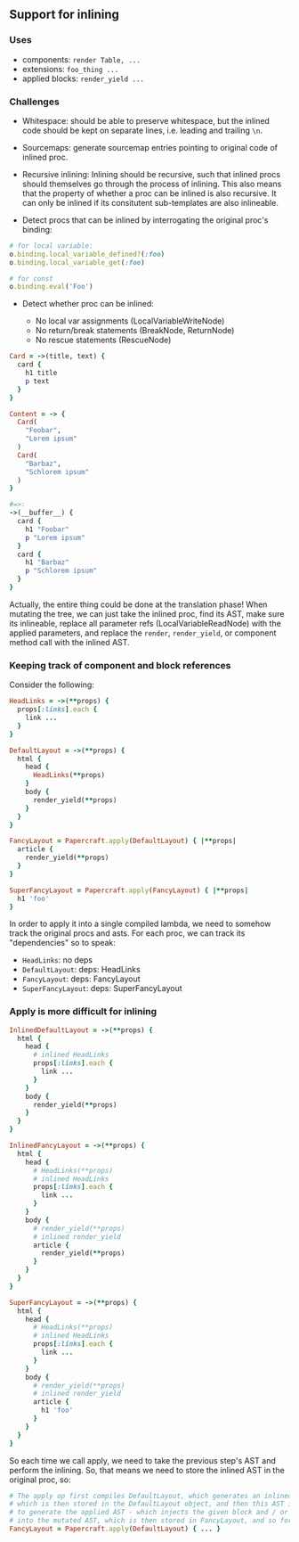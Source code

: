 ## Support for inlining

### Uses

- components: `render Table, ...`
- extensions: `foo_thing ...`
- applied blocks: `render_yield ...`

### Challenges

- Whitespace: should be able to preserve whitespace, but the inlined code
  should be kept on separate lines, i.e. leading and trailing `\n`.
- Sourcemaps: generate sourcemap entries pointing to original code of
  inlined proc.
- Recursive inlining: Inlining should be recursive, such that inlined procs
  should themselves go through the process of inlining. This also means that
  the property of whether a proc can be inlined is also recursive. It can
  only be inlined if its consitutent sub-templates are also inlineable.

- Detect procs that can be inlined by interrogating the original proc's binding:

```ruby
# for local variable:
o.binding.local_variable_defined?(:foo)
o.binding.local_variable_get(:foo)

# for const
o.binding.eval('Foo')
```

- Detect whether proc can be inlined:

  - No local var assignments (LocalVariableWriteNode)
  - No return/break statements (BreakNode, ReturnNode)
  - No rescue statements (RescueNode)

```ruby
Card = ->(title, text) {
  card {
    h1 title
    p text
  }
}

Content = -> {
  Card(
    "Foobar",
    "Lorem ipsum"
  )
  Card(
    "Barbaz",
    "Schlorem ipsum"
  )
}

#=>:
->(__buffer__) {
  card {
    h1 "Foobar"
    p "Lorem ipsum"
  }
  card {
    h1 "Barbaz"
    p "Schlorem ipsum"
  }
}
```

Actually, the entire thing could be done at the translation phase! When mutating
the tree, we can just take the inlined proc, find its AST, make sure its
inlineable, replace all parameter refs (LocalVariableReadNode) with the applied
parameters, and replace the `render`, `render_yield`, or component method call
with the inlined AST.

### Keeping track of component and block references

Consider the following:

```ruby
HeadLinks = ->(**props) {
  props[:links].each {
    link ...
  }
}

DefaultLayout = ->(**props) {
  html {
    head {
      HeadLinks(**props)
    }
    body {
      render_yield(**props)
    }
  }
}

FancyLayout = Papercraft.apply(DefaultLayout) { |**props|
  article {
    render_yield(**props)
  }
}

SuperFancyLayout = Papercraft.apply(FancyLayout) { |**props|
  h1 'foo'
}
```

In order to apply it into a single compiled lambda, we need to somehow track the
original procs and asts. For each proc, we can track its "dependencies" so to
speak:

- `HeadLinks`: no deps
- `DefaultLayout`: deps: HeadLinks
- `FancyLayout`: deps: FancyLayout
- `SuperFancyLayout`: deps: SuperFancyLayout

### Apply is more difficult for inlining

```ruby
InlinedDefaultLayout = ->(**props) {
  html {
    head {
      # inlined HeadLinks
      props[:links].each {
        link ...
      }
    }
    body {
      render_yield(**props)
    }
  }
}

InlinedFancyLayout = ->(**props) {
  html {
    head {
      # HeadLinks(**props)
      # inlined HeadLinks
      props[:links].each {
        link ...
      }
    }
    body {
      # render_yield(**props)
      # inlined render_yield
      article {
        render_yield(**props)
      }
    }
  }
}

SuperFancyLayout = ->(**props) {
  html {
    head {
      # HeadLinks(**props)
      # inlined HeadLinks
      props[:links].each {
        link ...
      }
    }
    body {
      # render_yield(**props)
      # inlined render_yield
      article {
        h1 'foo'
      }
    }
  }
}

```

So each time we call apply, we need to take the previous step's AST and perform
the inlining. So, that means we need to store the inlined AST in the original
proc, so:

```ruby
# The apply op first compiles DefaultLayout, which generates an inlined AST
# which is then stored in the DefaultLayout object, and then this AST is mutated
# to generate the applied AST - which injects the given block and / or arguments
# into the mutated AST, which is then stored in FancyLayout, and so forth...
FancyLayout = Papercraft.apply(DefaultLayout) { ... } 
```
